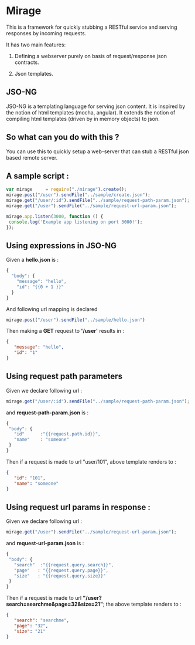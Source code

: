 # Mirage

This is a framework for quickly stubbing a RESTful service and serving responses by incoming requests.

It has two main features:

1. Defining a webserver purely on basis of request/response json contracts.

2. Json templates.

## JSO-NG

  JSO-NG is a templating language for serving json content.
  It is inspired by the notion of html templates (mocha, angular).
  It extends the notion of compiling html templates (driven by in memory objects) to json.

## So what can you do with this ?

You can use this to quickly setup a web-server that can stub a RESTful json based remote server.

## A sample script :

```javascript
var mirage     = require("./mirage").create();
mirage.post("/user").sendFile("../sample/create.json");
mirage.get("/user/:id").sendFile("../sample/request-path-param.json");
mirage.get("/user").sendFile("../sample/request-url-param.json");

mirage.app.listen(3000, function () {
 console.log('Example app listening on port 3000!');
});
```

## Using expressions in JSO-NG

Given a __hello.json__ is : 
```javascript
{
  "body": {
    "message": "hello",
    "id": "{{0 + 1 }}"
  }
}
```
And following url mapping is declared 
```javascript
mirage.post("/user").sendFile("../sample/hello.json")
```

Then making a __GET__ request to __'/user'__ results in : 
 ```json
 {
    "message": "hello",
    "id": "1"
}
 ```
## Using request path parameters
Given we declare following url :
 ```javascript
 mirage.get("/user/:id").sendFile("../sample/request-path-param.json");
```
 and __request-path-param.json__ is : 
 ```javascript
{
  "body": {
    "id"      :"{{request.path.id}}",
    "name"    : "someone"
  }
}
```
Then if a request is made to url "user/101", above template renders to : 
 ```json
 {
    "id": "101",
    "name": "someone"
}
```
## Using request url params in response : 
Given we declare following url :

 ```javascript
mirage.get("/user").sendFile("../sample/request-url-param.json");
```

 and __request-url-param.json__ is : 
 ```javascript
{
  "body": {
    "search"  :"{{request.query.search}}",
    "page"   : "{{request.query.page}}",
    "size"   : "{{request.query.size}}"
  }
}
```
Then if a request is made to url __"/user?search=searchme&page=32&size=21"__; the above template renders to : 
 ```json
{
    "search": "searchme",
    "page": "32",
    "size": "21"
}
```


